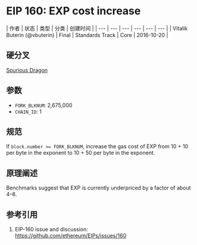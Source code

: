 # EIP 160: EXP cost increase


| 作者 | 状态 | 类型 | 分类 | 创建时间 |
| --- | --- | --- | --- | --- | --- |
| Vitalik Buterin (@vbuterin) |  Final |  Standards Track |  Core | 2016-10-20 |


## 硬分叉
[Spurious Dragon](https://github.com/ethereum/EIPs/blob/master/EIPS/eip-607.md)

## 参数
- `FORK_BLKNUM`: 2,675,000
- `CHAIN_ID`: 1

## 规范

If `block.number >= FORK_BLKNUM`, increase the gas cost of EXP from 10 + 10 per byte in the exponent to 10 + 50 per byte in the exponent.

## 原理阐述

Benchmarks suggest that EXP is currently underpriced by a factor of about 4–8.

## 参考引用

1. EIP-160 issue and discussion: https://github.com/ethereum/EIPs/issues/160
